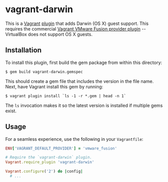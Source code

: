 vagrant-darwin
==============

This is a [Vagrant](http://www.vagrantup.com/) [plugin](http://docs.vagrantup.com/v2/plugins/index.html)
that adds Darwin (OS X) guest support.  This requires the commercial
[Vagrant VMware Fusion provider plugin](http://www.vagrantup.com/vmware) -- VirtualBox
does not support OS X guests.

Installation
------------

To install this plugin, first build the gem package from within this directory:

    $ gem build vagrant-darwin.gemspec

This should create a gem file that includes the version in the file name.
Next, have Vagrant install this gem by running:

    $ vagrant plugin install `ls -1 -r *.gem | head -n 1`

The `ls` invocation makes it so the latest version is installed if multiple
gems exist.

Usage
-----

For a seamless experience, use the following in your `Vagrantfile`:

```ruby
ENV['VAGRANT_DEFAULT_PROVIDER'] = 'vmware_fusion'

# Require the `vagrant-darwin` plugin.
Vagrant.require_plugin 'vagrant-darwin'

Vagrant.configure('2') do |config|
  # ...
```
